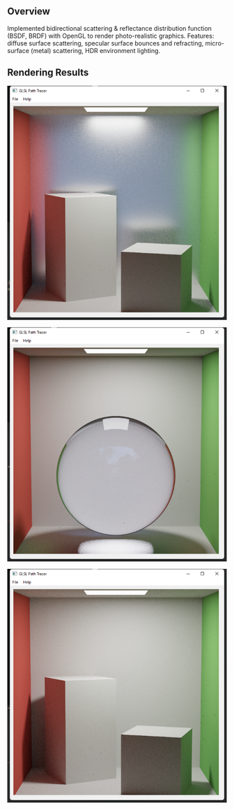 Overview
------------
Implemented bidirectional scattering & reflectance distribution function (BSDF, BRDF) with OpenGL to render photo-realistic graphics. Features: diffuse surface scattering, specular surface bounces and refracting, micro-surface (metal) scattering, HDR environment lighting.


Rendering Results  
------------
![](./test1.png)

![](./test2.png)

![](./test3.png)
